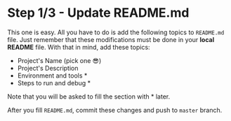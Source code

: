 # Step 1/3 - Update README.md

This one is easy. All you have to do is add the following topics to `README.md` file. Just remember that these modifications must be done in your **local README** file. With that in mind, add these topics:

  - Project's Name (pick one 😎)
  - Project's Description
  - Environment and tools *
  - Steps to run and debug *

Note that you will be asked to fill the section with * later.

After you fill `README.md`, commit these changes and push to `master` branch.
